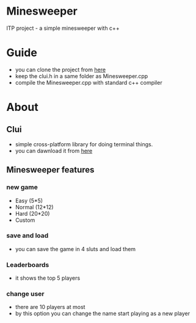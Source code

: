 # Minesweeper
ITP project - a simple minesweeper with c++
# Guide
- you can clone the project from [here](https://github.com/Mohammad-Bahrami/Minesweeper.git)
- keep the clui.h in a same folder as Minesweeper.cpp
- compile the Minesweeper.cpp with standard c++ compiler 
# About 
## Clui
- simple cross-platform library for doing terminal things.
- you can dawnload it from [here](https://github.com/SBU-CE/clui)
## Minesweeper features
### new game
- Easy (5*5)
- Normal (12*12)
- Hard (20*20)
- Custom
### save and load 
- you can save the game in 4 sluts and load them
### Leaderboards
- it shows the top 5 players 
### change user
- there are 10 players at most
- by this option you can change the name start playing as a new player 

